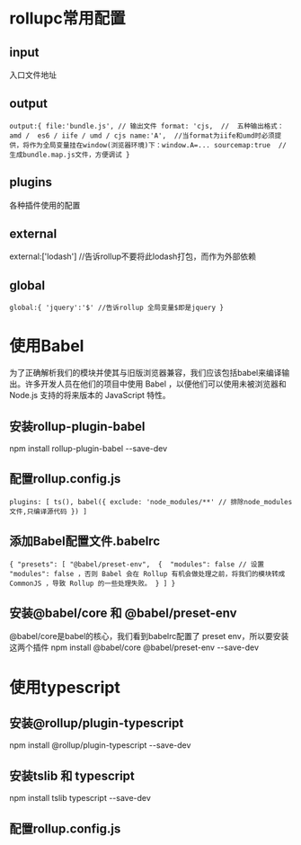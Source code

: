 # rollupc常用配置
## input
入口文件地址
## output
`output:{
  file:'bundle.js', // 输出文件
  format: 'cjs,  //  五种输出格式：amd /  es6 / iife / umd / cjs
  name:'A',  //当format为iife和umd时必须提供，将作为全局变量挂在window(浏览器环境)下：window.A=...
  sourcemap:true  //生成bundle.map.js文件，方便调试
}`
## plugins
各种插件使用的配置
## external
external:['lodash'] //告诉rollup不要将此lodash打包，而作为外部依赖
## global
`global:{
  'jquery':'$' //告诉rollup 全局变量$即是jquery
}`

# 使用Babel
为了正确解析我们的模块并使其与旧版浏览器兼容，我们应该包括babel来编译输出。许多开发人员在他们的项目中使用 Babel ，以便他们可以使用未被浏览器和 Node.js 支持的将来版本的 JavaScript 特性。
## 安装rollup-plugin-babel
npm install rollup-plugin-babel --save-dev
## 配置rollup.config.js
`plugins: [
  ts(),
  babel({
    exclude: 'node_modules/**' // 排除node_modules文件,只编译源代码
  })
]`
## 添加Babel配置文件.babelrc
`{
  "presets": [
    "@babel/preset-env", 
    { 
      "modules": false // 设置 "modules": false ，否则 Babel 会在 Rollup 有机会做处理之前，将我们的模块转成 CommonJS ，导致 Rollup 的一些处理失败。
    }
  ]
}`
## 安装@babel/core 和 @babel/preset-env
@babel/core是babel的核心，我们看到babelrc配置了 preset env，所以要安装这两个插件
npm install @babel/core @babel/preset-env --save-dev

# 使用typescript
## 安装@rollup/plugin-typescript
npm install @rollup/plugin-typescript --save-dev
##  安装tslib 和 typescript
npm install tslib typescript --save-dev
## 配置rollup.config.js
